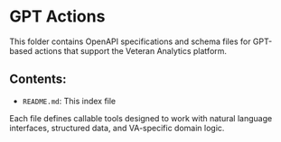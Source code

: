 # GPT Actions

This folder contains OpenAPI specifications and schema files for GPT-based actions that support the Veteran Analytics platform.

## Contents:
- `README.md`: This index file

Each file defines callable tools designed to work with natural language interfaces, structured data, and VA-specific domain logic.
